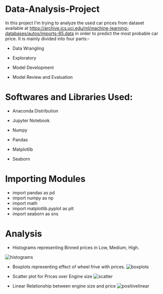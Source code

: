 # Data-Analysis-Project
In this project I'm trying to analyze the used car prices from dataset available at https://archive.ics.uci.edu/ml/machine-learning-databases/autos/imports-85.data in order to predict the most probable car price.
It is mainly divided into four parts:-
- Data Wrangling

- Exploratory

- Model Development

- Model Review and Evaluation

# Softwares and Libraries Used:

 - Anaconda Distribution
- Jupyter Notebook

- Numpy
- Pandas
- Matplotlib
- Seaborn

# Importing Modules
 - import pandas as pd
 - import numpy as np
 - import math
 - import matplotlib.pyplot as plt
 - import seaborn as sns
 
 # Analysis
  - Histograms representing Binned prices in Low, Medium, High.

![histograms](https://user-images.githubusercontent.com/96294707/170836603-1148b008-9d65-4d9d-b3c6-5beb619781dd.png)

  - Boxplots representing effect of wheel frive with prices.
 ![boxplots](https://user-images.githubusercontent.com/96294707/170836677-39107ad9-2be8-4e5f-a547-8a5d6fe4f4a6.png)
 
  - Scatter plot for Prices over Engine size
![scatter](https://user-images.githubusercontent.com/96294707/170836735-66f5844c-07c7-4cc6-a5b9-e61bb2227dd5.png)
  - Linear Relationship between engine size and price
![positivelinear](https://user-images.githubusercontent.com/96294707/170836812-dea3c69c-acaf-436a-9df5-60f5ee2748d2.png)

 
